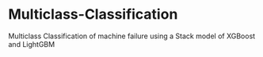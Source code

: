 # Multiclass-Classification
Multiclass Classification of machine failure using a Stack model of XGBoost and LightGBM
